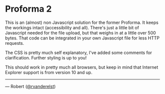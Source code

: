 # Proforma 2

This is an (almost) non Javascript solution for the former Proforma. It keeps the workings intact (accessibility and all). There's just a little bit of Javascript needed for the file upload, but that weighs in  at a little over 500 bytes. That code can be integrated in your own Javascript file for less HTTP requests.

The CSS is pretty much self explanatory, I've added some comments for clarification. Further styling is up to you!

This should work in pretty much all browsers, but keep in mind that Internet Explorer support is from version 10 and up.

***

&mdash; Robert ([@rvanderelst](https://twitter.com/rvanderelst))

